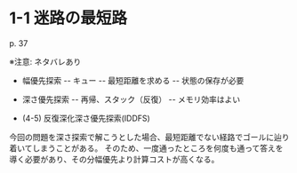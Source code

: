 # 1-1 迷路の最短路

p. 37

※注意: ネタバレあり

- 幅優先探索
-- キュー
-- 最短距離を求める
-- 状態の保存が必要

- 深さ優先探索
-- 再帰、スタック（反復）
-- メモリ効率はよい

- (4-5) 反復深化深さ優先探索(IDDFS)

今回の問題を深さ探索で解こうとした場合、最短距離でない経路でゴールに辿り着いてしまうことがある。
そのため、一度通ったところを何度も通って答えを導く必要があり、その分幅優先より計算コストが高くなる。
